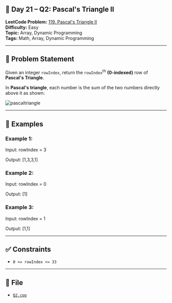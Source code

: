 ## 🧩 **Day 21 – Q2: Pascal's Triangle II**

**LeetCode Problem:** [119. Pascal's Triangle II](https://leetcode.com/problems/pascals-triangle-ii)  
**Difficulty:** Easy  
**Topic:** Array, Dynamic Programming  
**Tags:** Math, Array, Dynamic Programming

---

## 📄 Problem Statement

Given an integer `rowIndex`, return the `rowIndex`<sup>th</sup> **(0-indexed)** row of **Pascal's Triangle**.

In **Pascal's triangle**, each number is the sum of the two numbers directly above it as shown:

![pascaltriangle](https://upload.wikimedia.org/wikipedia/commons/0/0d/PascalTriangleAnimated2.gif)

---

## 🧠 Examples

### Example 1:

Input: rowIndex = 3

Output: [1,3,3,1]

### Example 2:

Input: rowIndex = 0

Output: [1]

### Example 3:

Input: rowIndex = 1

Output: [1,1]

---

## ✅ Constraints

- `0 <= rowIndex <= 33`

---

## 📁 File

- [`Q2.cpp`](./Q2.cpp)
